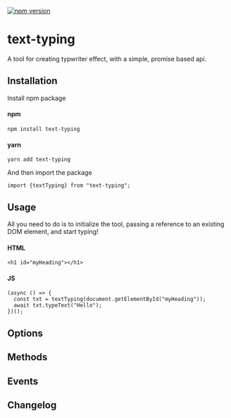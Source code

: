 [![npm version](https://badge.fury.io/js/text-typing.svg)](https://badge.fury.io/js/text-typing)

# text-typing
A tool for creating typwriter effect, with a simple, promise based api.

## Installation

Install npm package

#### npm

    npm install text-typing

#### yarn

    yarn add text-typing

And then import the package

    import {textTyping} from "text-typing";

## Usage

All you need to do is to initialize the tool, passing a reference to an existing DOM element, and start typing!

#### HTML

    <h1 id="myHeading"></h1>

#### JS

    (async () => {      
      const txt = textTyping(document.getElementById("myHeading"));
      await txt.typeText("Hello");
    })();    

## Options

## Methods

## Events

## Changelog
